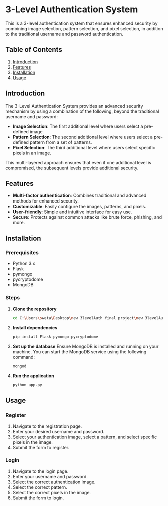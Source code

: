 # 3-Level Authentication System

This is a 3-level authentication system that ensures enhanced security by combining image selection, pattern selection, and pixel selection, in addition to the traditional username and password authentication.

## Table of Contents
1. [Introduction](#introduction)
2. [Features](#features)
3. [Installation](#installation)
4. [Usage](#usage)

## Introduction

The 3-Level Authentication System provides an advanced security mechanism by using a combination of the following, beyond the traditional username and password:

- **Image Selection**: The first additional level where users select a pre-defined image.
- **Pattern Selection**: The second additional level where users select a pre-defined pattern from a set of patterns.
- **Pixel Selection**: The third additional level where users select specific pixels in an image.

This multi-layered approach ensures that even if one additional level is compromised, the subsequent levels provide additional security.

## Features

- **Multi-factor authentication**: Combines traditional and advanced methods for enhanced security.
- **Customizable**: Easily configure the images, patterns, and pixels.
- **User-friendly**: Simple and intuitive interface for easy use.
- **Secure**: Protects against common attacks like brute force, phishing, and more.

## Installation

### Prerequisites

- Python 3.x
- Flask
- pymongo
- pycryptodome
- MongoDB

### Steps

1. **Clone the repository**
    ```bash
    cd C:\Users\sweta\Desktop\new 3levelAuth final project\new 3levelAuth\3levelauthentication
    ```

2. **Install dependencies**
    ```bash
    pip install Flask pymongo pycryptodome
    ```

3. **Set up the database**
    Ensure MongoDB is installed and running on your machine. You can start the MongoDB service using the following command:
    ```bash
    mongod
    ```

4. **Run the application**
    ```bash
    python app.py
    ```

## Usage

### Register

1. Navigate to the registration page.
2. Enter your desired username and password.
3. Select your authentication image, select a pattern, and select specific pixels in the image.
4. Submit the form to register.

### Login

1. Navigate to the login page.
2. Enter your username and password.
3. Select the correct authentication image.
4. Select the correct pattern.
5. Select the correct pixels in the image.
6. Submit the form to login.
